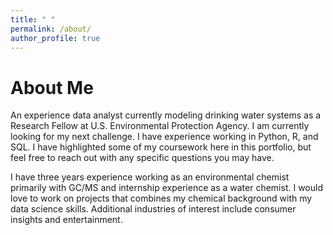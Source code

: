 ```yaml
---
title: " "
permalink: /about/
author_profile: true
---
```


# About Me

An experience data analyst currently modeling drinking water systems as a Research Fellow at U.S. Environmental Protection Agency. I am currently looking for my next challenge. I have experience working in Python, R, and SQL. I have highlighted some of my coursework here in this portfolio, but feel free to reach out with any specific questions you may have. 

I have three years experience working as an environmental chemist primarily with GC/MS and internship experience as a water chemist. I would love to work on projects that combines my chemical background with my data science skills. Additional industries of interest include consumer insights and entertainment. 

